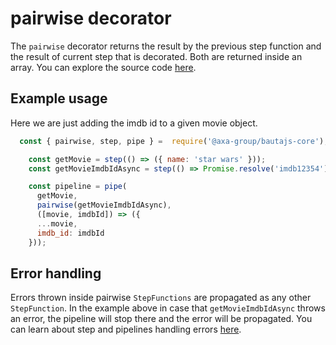 # pairwise decorator

The `pairwise` decorator returns the result by the previous step function and the result of current step that is decorated. Both are returned inside an array. You can explore the source code [here](../../packages/bautajs-core/src/decorators/pairwise.ts).

## Example usage

Here we are just adding the imdb id to a given movie object.

```javascript
  const { pairwise, step, pipe } =  require('@axa-group/bautajs-core');

    const getMovie = step(() => ({ name: 'star wars' }));
    const getMovieImdbIdAsync = step(() => Promise.resolve('imdb12354'));

    const pipeline = pipe(
      getMovie,
      pairwise(getMovieImdbIdAsync),
      ([movie, imdbId]) => ({
      ...movie,
      imdb_id: imdbId
    }));
 ```

## Error handling

 Errors thrown inside pairwise `StepFunctions` are propagated as any other `StepFunction`.
 In the example above in case that `getMovieImdbIdAsync` throws an error, the pipeline will stop there and the error will be propagated. You can learn about step and pipelines handling errors [here](../resolvers.md#handling-errors).
